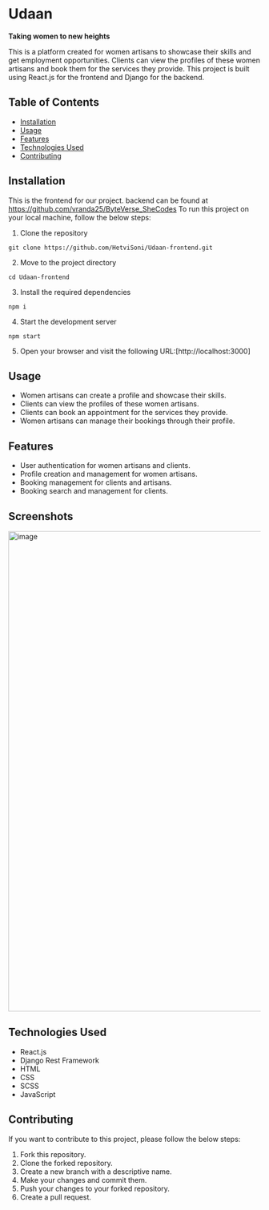 # Udaan
<b>Taking women to new heights</b>

This is a platform created for women artisans to showcase their skills and get employment opportunities. Clients can view the profiles of these women artisans and book them for the services they provide. This project is built using React.js for the frontend and Django for the backend.

## Table of Contents

- [Installation](#installation)
- [Usage](#usage)
- [Features](#features)
- [Technologies Used](#technologies-used)
- [Contributing](#contributing)

## Installation
This is the frontend for our project.
backend can be found at https://github.com/vranda25/ByteVerse_SheCodes
To run this project on your local machine, follow the below steps:

1. Clone the repository
```
git clone https://github.com/HetviSoni/Udaan-frontend.git
```

2. Move to the project directory
```
cd Udaan-frontend
```

3. Install the required dependencies
```
npm i
```

4. Start the development server
```
npm start
```

5. Open your browser and visit the following URL:[http://localhost:3000]


## Usage

- Women artisans can create a profile and showcase their skills.
- Clients can view the profiles of these women artisans.
- Clients can book an appointment for the services they provide.
- Women artisans can manage their bookings through their profile.

## Features

- User authentication for women artisans and clients.
- Profile creation and management for women artisans.
- Booking management for clients and artisans.
- Booking search and management for clients.

## Screenshots

<img width="959" alt="image" src="https://user-images.githubusercontent.com/76479104/232315799-ed6c4a24-c836-4354-827a-c49e9f009562.png">

## Technologies Used

- React.js
- Django Rest Framework
- HTML
- CSS
- SCSS
- JavaScript

## Contributing

If you want to contribute to this project, please follow the below steps:

1. Fork this repository.
2. Clone the forked repository.
3. Create a new branch with a descriptive name.
4. Make your changes and commit them.
5. Push your changes to your forked repository.
6. Create a pull request.




